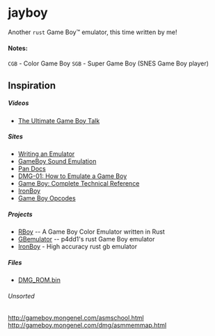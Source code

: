 # jayboy
Another `rust` Game Boy™️ emulator, this time written by me!

#### Notes:
`CGB` - Color Game Boy
`SGB` - Super Game Boy (SNES Game Boy player)


## Inspiration
##### Videos
- [The Ultimate Game Boy Talk](https://www.youtube.com/watch?v=HyzD8pNlpwI)

##### Sites
- [Writing an Emulator](https://blog.tigris.fr/category/emulator)
- [GameBoy Sound Emulation](https://nightshade256.github.io/2021/03/27/gb-sound-emulation.html)
- [Pan Docs](http://bgb.bircd.org/pandocs.htm)
- [DMG-01: How to Emulate a Game Boy](https://rylev.github.io/DMG-01/public/book/)
- [Game Boy: Complete Technical Reference](https://gekkio.fi/files/gb-docs/gbctr.pdf)
- [IronBoy](https://nicolas-siplis.com/ironboy/)
- [Game Boy Opcodes](https://meganesulli.com/blog/game-boy-opcodes/)

##### Projects
- [RBoy](https://github.com/mvdnes/rboy) -- A Game Boy Color Emulator written in Rust
- [GBemulator](https://github.com/p4ddy1/gbemulator) -- p4dd1's rust Game Boy emulator
- [IronBoy](https://github.com/Chiplis/IronBoy) - High accuracy rust gb emulator

##### Files
- [DMG_ROM.bin](http://www.neviksti.com/DMG/DMG_ROM.bin)


###### Unsorted
http://gameboy.mongenel.com/asmschool.html
http://gameboy.mongenel.com/dmg/asmmemmap.html
